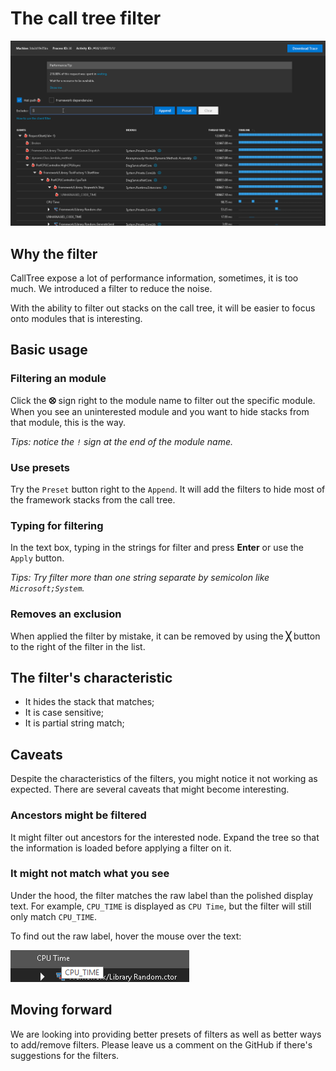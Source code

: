 # The call tree filter

![Introduction](./media/intro.gif)

## Why the filter

CallTree expose a lot of performance information, sometimes, it is too much. We introduced a filter to reduce the noise.

With the ability to filter out stacks on the call tree, it will be easier to focus onto modules that is interesting.

## Basic usage

### Filtering an module

Click the **&#x2B59;** sign right to the module name to filter out the specific module. When you see an uninterested module and you want to hide stacks from that module, this is the way.

_Tips: notice the `!` sign at the end of the module name._

### Use presets

Try the `Preset` button right to the `Append`. It will add the filters to hide most of the framework stacks from the call tree.

### Typing for filtering

In the text box, typing in the strings for filter and press **Enter** or use the `Apply` button.

_Tips: Try filter more than one string separate by semicolon like `Microsoft;System`._

### Removes an exclusion

When applied the filter by mistake, it can be removed by using the **&#x2573;** button to the right of the filter in the list.

## The filter's characteristic

* It hides the stack that matches;
* It is case sensitive;
* It is partial string match;

## Caveats

Despite the characteristics of the filters, you might notice it not working as expected. There are several caveats that might become interesting.

### Ancestors might be filtered

It might filter out ancestors for the interested node. Expand the tree so that the information is loaded before applying a filter on it.

### It might not match what you see

Under the hood, the filter matches the raw label than the polished display text. For example, `CPU_TIME` is displayed as `CPU Time`, but the filter will still only match `CPU_TIME`.

To find out the raw label, hover the mouse over the text:

![Tooltip showing raw text](./media/tooltips.png)

## Moving forward

We are looking into providing better presets of filters as well as better ways to add/remove filters. Please leave us a comment on the GitHub if there's suggestions for the filters.

